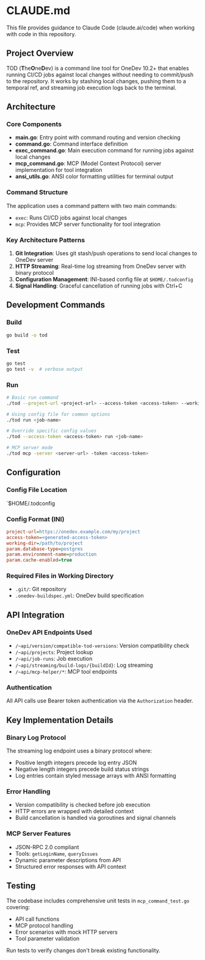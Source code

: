 # CLAUDE.md

This file provides guidance to Claude Code (claude.ai/code) when working with code in this repository.

## Project Overview

TOD (**T**he**O**ne**D**ev) is a command line tool for OneDev 10.2+ that enables running CI/CD jobs against local changes without needing to commit/push to the repository. It works by stashing local changes, pushing them to a temporal ref, and streaming job execution logs back to the terminal.

## Architecture

### Core Components

- **main.go**: Entry point with command routing and version checking
- **command.go**: Command interface definition
- **exec_command.go**: Main execution command for running jobs against local changes
- **mcp_command.go**: MCP (Model Context Protocol) server implementation for tool integration
- **ansi_utils.go**: ANSI color formatting utilities for terminal output

### Command Structure

The application uses a command pattern with two main commands:
- `exec`: Runs CI/CD jobs against local changes
- `mcp`: Provides MCP server functionality for tool integration

### Key Architecture Patterns

1. **Git Integration**: Uses git stash/push operations to send local changes to OneDev server
2. **HTTP Streaming**: Real-time log streaming from OneDev server with binary protocol
3. **Configuration Management**: INI-based config file at `$HOME/.todconfig`
4. **Signal Handling**: Graceful cancellation of running jobs with Ctrl+C

## Development Commands

### Build
```bash
go build -o tod
```

### Test
```bash
go test
go test -v  # verbose output
```

### Run
```bash
# Basic run command
./tod --project-url <project-url> --access-token <access-token> --working-dir <git-directory> run <job-name>

# Using config file for common options
./tod run <job-name>

# Override specific config values
./tod --access-token <access-token> run <job-name>

# MCP server mode
./tod mcp -server <server-url> -token <access-token>
```

## Configuration

### Config File Location
`$HOME/.todconfig

### Config Format (INI)
```ini
project-url=https://onedev.example.com/my/project
access-token=<generated-access-token>
working-dir=/path/to/project
param.database-type=postgres
param.environment-name=production
param.cache-enabled=true
```

### Required Files in Working Directory
- `.git/`: Git repository
- `.onedev-buildspec.yml`: OneDev build specification

## API Integration

### OneDev API Endpoints Used
- `/~api/version/compatible-tod-versions`: Version compatibility check
- `/~api/projects`: Project lookup
- `/~api/job-runs`: Job execution
- `/~api/streaming/build-logs/{buildId}`: Log streaming
- `/~api/mcp-helper/*`: MCP tool endpoints

### Authentication
All API calls use Bearer token authentication via the `Authorization` header.

## Key Implementation Details

### Binary Log Protocol
The streaming log endpoint uses a binary protocol where:
- Positive length integers precede log entry JSON
- Negative length integers precede build status strings
- Log entries contain styled message arrays with ANSI formatting

### Error Handling
- Version compatibility is checked before job execution
- HTTP errors are wrapped with detailed context
- Build cancellation is handled via goroutines and signal channels

### MCP Server Features
- JSON-RPC 2.0 compliant
- Tools: `getLoginName`, `queryIssues`
- Dynamic parameter descriptions from API
- Structured error responses with API context

## Testing

The codebase includes comprehensive unit tests in `mcp_command_test.go` covering:
- API call functions
- MCP protocol handling
- Error scenarios with mock HTTP servers
- Tool parameter validation

Run tests to verify changes don't break existing functionality.